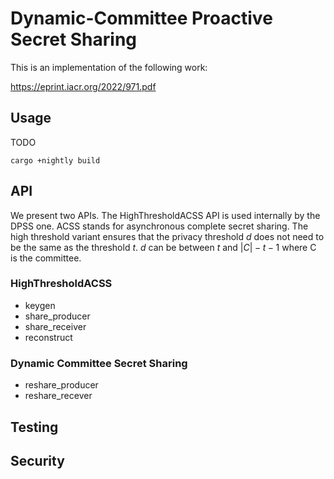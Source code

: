 # Dynamic-Committee Proactive Secret Sharing

This is an implementation of the following work:

https://eprint.iacr.org/2022/971.pdf

## Usage

TODO

``` shell
cargo +nightly build
```

## API

We present two APIs. The HighThresholdACSS API is used internally by the DPSS one. ACSS stands for asynchronous complete secret sharing. The high threshold variant ensures that the privacy threshold $d$ does not need to be the same as the threshold $t$. $d$ can be between $t$ and $|C| - t- 1$ where C is the committee.

### HighThresholdACSS

- keygen
- share_producer
- share_receiver
- reconstruct

### Dynamic Committee Secret Sharing

- reshare_producer
- reshare_recever

## Testing

## Security
